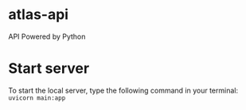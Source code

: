 # atlas-api
API Powered by Python
 
# Start server
To start the local server, type the following command in your terminal:
`uvicorn main:app`
